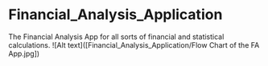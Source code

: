 # Financial_Analysis_Application
The Financial Analysis App for all sorts of financial and statistical calculations.
![Alt text]([Financial_Analysis_Application/Flow Chart of the FA App.jpg])

